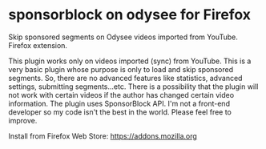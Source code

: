 # sponsorblock on odysee for Firefox
Skip sponsored segments on Odysee videos imported from YouTube. Firefox extension.

This plugin works only on videos imported (sync) from YouTube. This is a very basic plugin whose purpose is only to load and skip sponsored segments. So, there are no advanced features like statistics, advanced settings, submitting segments...etc. There is a possibility that the plugin will not work with certain videos if the author has changed certain video information. The plugin uses SponsorBlock API. I'm not a front-end developer so my code isn't the best in the world. Please feel free to improve.

Install from Firefox Web Store: https://addons.mozilla.org

